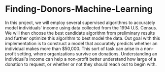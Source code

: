 # Finding-Donors-Machine-Learning

In this project, we will employ several supervised algorithms to accurately model individuals' income using data collected from the 1994 U.S. Census. 
We will then choose the best candidate algorithm from preliminary results and further optimize this algorithm to best model the data. 
Out goal with this implementation is to construct a model that accurately predicts whether an individual makes more than $50,000. 
This sort of task can arise in a non-profit setting, where organizations survive on donations. 
Understanding an individual's income can help a non-profit better understand how large of a donation to request, or whether or not they should reach out to begin with. 
